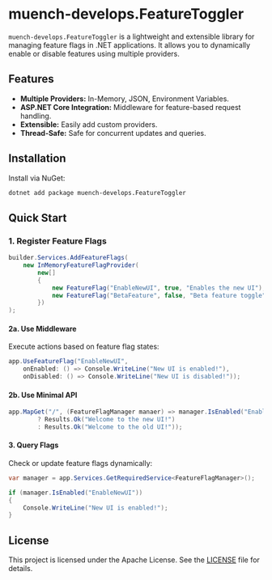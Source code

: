 # muench-develops.FeatureToggler

`muench-develops.FeatureToggler` is a lightweight and extensible library for managing feature flags in .NET applications. It allows you to dynamically enable or disable features using multiple providers.

## Features

- **Multiple Providers:** In-Memory, JSON, Environment Variables.
- **ASP.NET Core Integration:** Middleware for feature-based request handling.
- **Extensible:** Easily add custom providers.
- **Thread-Safe:** Safe for concurrent updates and queries.

## Installation

Install via NuGet:

```bash
dotnet add package muench-develops.FeatureToggler
```

## Quick Start
### 1. Register Feature Flags
```csharp
builder.Services.AddFeatureFlags(
    new InMemoryFeatureFlagProvider(
        new[]
        {
            new FeatureFlag("EnableNewUI", true, "Enables the new UI"),
            new FeatureFlag("BetaFeature", false, "Beta feature toggle")
        })
);
```
#### 2a. Use Middleware
Execute actions based on feature flag states:
```csharp
app.UseFeatureFlag("EnableNewUI",
    onEnabled: () => Console.WriteLine("New UI is enabled!"),
    onDisabled: () => Console.WriteLine("New UI is disabled!"));
```

#### 2b. Use Minimal API
```csharp
app.MapGet("/", (FeatureFlagManager manaer) => manager.IsEnabled("EnableNewUI")
        ? Results.Ok("Welcome to the new UI!")
        : Results.Ok("Welcome to the old UI!"));
```

#### 3. Query Flags
Check or update feature flags dynamically:

```csharp
var manager = app.Services.GetRequiredService<FeatureFlagManager>();

if (manager.IsEnabled("EnableNewUI"))
{
    Console.WriteLine("New UI is enabled!");
}

```
## License
This project is licensed under the Apache License. See the [LICENSE](https://github.com/muench-develops/FeatureToggler/blob/main/LICENSE) file for details.
